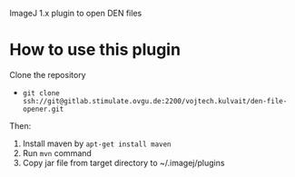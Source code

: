 ImageJ 1.x plugin to open DEN files

How to use this plugin
======================

Clone the repository

* `git clone ssh://git@gitlab.stimulate.ovgu.de:2200/vojtech.kulvait/den-file-opener.git`

Then:

1. Install maven by `apt-get install maven`
2. Run `mvn` command
3. Copy jar file from target directory to ~/.imagej/plugins 
